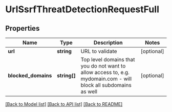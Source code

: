 # UrlSsrfThreatDetectionRequestFull

## Properties
Name | Type | Description | Notes
------------ | ------------- | ------------- | -------------
**url** | **string** | URL to validate | [optional] 
**blocked_domains** | **string[]** | Top level domains that you do not want to allow access to, e.g. mydomain.com - will block all subdomains as well | [optional] 

[[Back to Model list]](../README.md#documentation-for-models) [[Back to API list]](../README.md#documentation-for-api-endpoints) [[Back to README]](../README.md)


